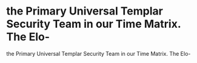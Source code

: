 # the Primary Universal Templar Security Team in our Time Matrix. The Elo-

the Primary Universal Templar Security Team in our Time Matrix. The Elo-